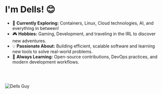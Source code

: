 I'm Dells! 😊
=================================================
- 🔭 **Currently Exploring:** Containers, Linux, Cloud technologies, AI, and everything in between!
- 🎮 **Hobbies:** Gaming, Development, and traveling in the IRL to discover new adventures.
- 💡 **Passionate About:** Building efficient, scalable software and learning new tools to solve real-world problems.
- 🌱 **Always Learning:** Open-source contributions, DevOps practices, and modern development workflows.
<br>
<br>

![Dells Guy](./programming-banner.gif)
